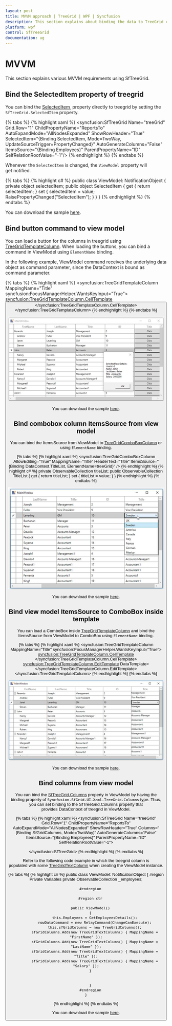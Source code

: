 ```yaml
---
layout: post
title: MVVM approach | TreeGrid | WPF | Syncfusion
description: This section explains about binding the data to TreeGrid control using MVVM pattern
platform: wpf
control: SfTreeGrid
documentation: ug
---
```


# MVVM

This section explains various MVVM requirements using SfTreeGrid.

## Bind the SelectedItem property of treegrid

You can bind the [SelectedItem ](https://help.syncfusion.com/cr/cref_files/wpf/Syncfusion.SfGrid.WPF~Syncfusion.UI.Xaml.Grid.SfGridBase~SelectedItem.html) property directly to treegrid by setting the `SfTreeGrid.SelectedItem` property.

{% tabs %}
{% highlight xaml %}
<syncfusion:SfTreeGrid Name="treeGrid" 
                               Grid.Row="1" 
                               ChildPropertyName="ReportsTo"  
                               AutoExpandMode="AllNodesExpanded"
                               ShowRowHeader="True" 
                               SelectedItem="{Binding SelectedItem, Mode=TwoWay, UpdateSourceTrigger=PropertyChanged}"
                               AutoGenerateColumns="False"
                               ItemsSource="{Binding Employees}"
                               ParentPropertyName="ID"
                               SelfRelationRootValue="-1"/>
{% endhighlight %}
{% endtabs %}

Whenever the `SelectedItem` is changed, the `ViewModel` property will get notified.

{% tabs %}
{% highlight c# %}
public class ViewModel: NotificationObject
{
    private object selectedItem;
    public object SelectedItem
    {
        get
        {
           return selectedItem;
        }
        set
        {
           selectedItem = value;
           RaisePropertyChanged("SelectedItem");
        }
    }
}
{% endhighlight %}
{% endtabs %}

You can download the sample [here](https://github.com/SyncfusionExamples/how-to-bind-the-SelectedItem-property-of-wpf-and-uwp-tree-grid-in-mvvm/tree/master/WPF).

## Bind button command to view model

You can load a button for the columns in treegrid using [TreeGridTemplateColumn](https://help.syncfusion.com/cr/wpf/Syncfusion.SfGrid.WPF~Syncfusion.UI.Xaml.TreeGrid.TreeGridTemplateColumn.html). When loading the buttons, you can bind a command in ViewModel using `ElementName` binding.

In the following example, ViewModel command receives the underlying data object as command parameter, since the DataContext is bound as command parameter.

{% tabs %}
{% highlight xaml %}
<syncfusion:TreeGridTemplateColumn MappingName="Title" syncfusion:FocusManagerHelper.WantsKeyInput="True">
       <syncfusion:TreeGridTemplateColumn.CellTemplate>
           <DataTemplate>
               <Button  Content="Click" syncfusion:FocusManagerHelper.FocusedElement="True" 
                                        Command="{Binding Path=DataContext.RowDataCommand,ElementName=treeGrid}" CommandParameter="{Binding}"/>
           </DataTemplate>
       </syncfusion:TreeGridTemplateColumn.CellTemplate>
</syncfusion:TreeGridTemplateColumn>
{% endhighlight %}
{% endtabs %}

![Button command image](MVVM_images/MVVM_img1.jpeg)

You can download the sample [here](https://github.com/SyncfusionExamples/how-to-bind-button-command-to-view-model-in-wpf-and-uwp-treegrid-in-mvvm/tree/master/WPF).

## Bind combobox column ItemsSource from view model

You can bind the ItemsSource from ViewModel to [TreeGridComboBoxColumn](https://help.syncfusion.com/cr/cref_files/wpf/Syncfusion.SfGrid.WPF~Syncfusion.UI.Xaml.TreeGrid.TreeGridComboBoxColumn.html) or using `ElementName` binding.

{% tabs %}
{% highlight xaml %}
<syncfusion:TreeGridComboBoxColumn AllowEditing="True" 
                                   MappingName="Title"
                                   HeaderText="Title"
                                   ItemsSource="{Binding DataContext.TitleList,
                                                                     ElementName=treeGrid}" />
{% endhighlight %}
{% highlight c# %}
private ObservableCollection<string> titleList;
public ObservableCollection<string> TitleList
{
     get { return titleList; }
     set { titleList = value; }
}
{% endhighlight %}
{% endtabs %}

![ComboBox column image](MVVM_images/MVVM_img2.jpeg)

You can download the sample [here](https://github.com/SyncfusionExamples/how-to-bind-combobox-column-ItemsSource-from-view-model-in-wpf-and-uwp-treegrid-in-mvvm/tree/master/WPF).

## Bind view model ItemsSource to ComboBox inside template

You can load a ComboBox inside [TreeGridTemplateColumn](https://help.syncfusion.com/cr/wpf/Syncfusion.SfGrid.WPF~Syncfusion.UI.Xaml.TreeGrid.TreeGridTemplateColumn.html) and bind the ItemsSource from ViewModel to ComboBox using `ElementName` binding.

{% tabs %}
{% highlight xaml %}
  <syncfusion:TreeGridTemplateColumn MappingName="Title" syncfusion:FocusManagerHelper.WantsKeyInput="True">
         <syncfusion:TreeGridTemplateColumn.CellTemplate>
            <DataTemplate>
                            <TextBlock Text="{Binding Title}"/>
            </DataTemplate>
         </syncfusion:TreeGridTemplateColumn.CellTemplate>
         <syncfusion:TreeGridTemplateColumn.EditTemplate>
         DataTemplate>
        <ComboBox ItemsSource="{Binding Path=DataContext.TitleList, ElementName=treeGrid}" />
        </DataTemplate>
                    </syncfusion:TreeGridTemplateColumn.EditTemplate>
 </syncfusion:TreeGridTemplateColumn>
{% endhighlight %}
{% endtabs %}

![ComboBox image in template](MVVM_images/MVVM_img3.jpeg)

You can download the sample [here](https://github.com/SyncfusionExamples/how-to-bind-view-model-ItemsSource-to-combo-box-inside-template-in-wpf-and-uwp-treegrid-in-mvvm/tree/master/WPF).

## Bind columns from view model

You can bind the [SfTreeGrid.Columns](https://help.syncfusion.com/cr/cref_files/wpf/Syncfusion.SfGrid.WPF~Syncfusion.UI.Xaml.TreeGrid.SfTreeGrid~ColumnsProperty.html) property in ViewModel by having the binding property of `Syncfusion.SfGrid.UI.Xaml.TreeGrid.Columns` type. Thus, you can set binding to the SfTreeGrid.Columns property that provides DataContext of treegrid in ViewModel.

{% tabs %}
{% highlight xaml %}
<syncfusion:SfTreeGrid Name="treeGrid" 
                               Grid.Row="1" 
                               ChildPropertyName="ReportsTo"  
                               AutoExpandMode="AllNodesExpanded"
                               ShowRowHeader="True" 
                              Columns="{Binding SfGridColumns, Mode=TwoWay}"
                               AutoGenerateColumns="False"
                               ItemsSource="{Binding Employees}"
                               ParentPropertyName="ID"
                               SelfRelationRootValue="-1">
         
</syncfusion:SfTreeGrid>
{% endhighlight %}
{% endtabs %}

Refer to the following code example in which the treegrid column is populated with some [TreeGridTextColumn](https://help.syncfusion.com/cr/wpf/Syncfusion.SfGrid.WPF~Syncfusion.UI.Xaml.TreeGrid.TreeGridTextColumn.html) when creating the ViewModel instance.

{% tabs %}
{% highlight c# %}
public class ViewModel: NotificationObject
    {
        #region Private Variables
        private ObservableCollection<EmployeeInfo> _employees;
      
        #endregion

        #region ctr

        public ViewModel()
        {
            this.Employees = GetEmployeesDetails();
            rowDataCommand = new RelayCommand(ChangeCanExecute);
            this.sfGridColumns = new TreeGridColumns();
            sfGridColumns.Add(new TreeGridTextColumn() { MappingName = "FirstName" });
            sfGridColumns.Add(new TreeGridTextColumn() { MappingName = "LastName" });
            sfGridColumns.Add(new TreeGridTextColumn() { MappingName = "Title" });
            sfGridColumns.Add(new TreeGridTextColumn() { MappingName = "Salary" });
        }

        
        }
        #endregion
    }
{% endhighlight %}
{% endtabs %}

You can download the sample [here](https://github.com/SyncfusionExamples/how-to-bind-columns-from-view-model-in-wpf-and-uwp-treegrid-in-mvvm/tree/master/WPF).
